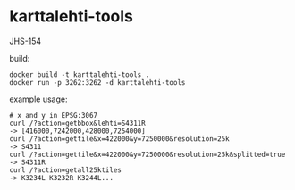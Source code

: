 # karttalehti-tools

[JHS-154](http://www.jhs-suositukset.fi/c/document_library/get_file?folderId=43384&name=DLFE-1006.pdf)

build:
```
docker build -t karttalehti-tools .
docker run -p 3262:3262 -d karttalehti-tools
```

example usage:
```
# x and y in EPSG:3067
curl /?action=getbbox&lehti=S4311R                                    -> [416000,7242000,428000,7254000]
curl /?action=gettile&x=422000&y=7250000&resolution=25k               -> S4311
curl /?action=gettile&x=422000&y=7250000&resolution=25k&splitted=true -> S4311R
curl /?action=getall25ktiles                                          -> K3234L K3232R K3244L...
```
